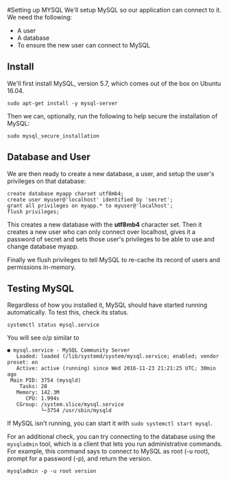 #Setting up MYSQL
We'll setup MySQL so our application can connect to it. We need the following:
* A user
* A database
* To ensure the new user can connect to MySQL

## Install
We'll first install MySQL, version 5.7, which comes out of the box on Ubuntu 16.04.
```shell
sudo apt-get install -y mysql-server 
```
Then we can, optionally, run the following to help secure the installation of MySQL:
```shell
sudo mysql_secure_installation
```

## Database and User
We are then ready to create a new database, a user, and setup the user's privileges on that database:
```shell
create database myapp charset utf8mb4;
create user myuser@'localhost' identified by 'secret';
grant all privileges on myapp.* to myuser@'localhost';
flush privileges;
```
This creates a new database with the **utf8mb4** character set. Then it creates a new user who can only connect over localhost, gives it a password of secret and sets those user's privileges to be able to use and change database myapp.

Finally we flush privileges to tell MySQL to re-cache its record of users and permissions in-memory.

## Testing MySQL
Regardless of how you installed it, MySQL should have started running automatically. To test this, check its status.

```shell
systemctl status mysql.service
```
You will see o/p similar to 

```shell
● mysql.service - MySQL Community Server
   Loaded: loaded (/lib/systemd/system/mysql.service; enabled; vendor preset: en
   Active: active (running) since Wed 2016-11-23 21:21:25 UTC; 30min ago
 Main PID: 3754 (mysqld)
    Tasks: 28
   Memory: 142.3M
      CPU: 1.994s
   CGroup: /system.slice/mysql.service
           └─3754 /usr/sbin/mysqld
 ```

 If MySQL isn't running, you can start it with `sudo systemctl start mysql`.

 For an additional check, you can try connecting to the database using the `mysqladmin` tool, which is a client that lets you run administrative commands. For example, this command says to connect to MySQL as root (-u root), prompt for a password (-p), and return the version.

```shell
mysqladmin -p -u root version
```


